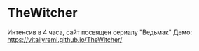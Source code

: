 # TheWitcher




Интенсив в 4 часа, сайт посвящен сериалу "Ведьмак"
Демо: https://vitaliyremi.github.io/TheWitcher/
